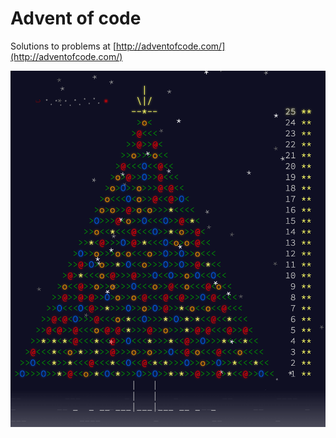 # Advent of code
Solutions to problems at [http://adventofcode.com/](http://adventofcode.com/)

![](tree.png)
